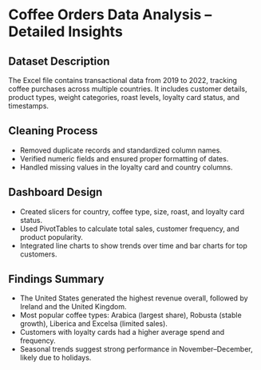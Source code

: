 # Coffee Orders Data Analysis – Detailed Insights

## Dataset Description

The Excel file contains transactional data from 2019 to 2022, tracking coffee purchases across multiple countries. It includes customer details, product types, weight categories, roast levels, loyalty card status, and timestamps.

## Cleaning Process

- Removed duplicate records and standardized column names.
- Verified numeric fields and ensured proper formatting of dates.
- Handled missing values in the loyalty card and country columns.

## Dashboard Design

- Created slicers for country, coffee type, size, roast, and loyalty card status.
- Used PivotTables to calculate total sales, customer frequency, and product popularity.
- Integrated line charts to show trends over time and bar charts for top customers.

## Findings Summary

- The United States generated the highest revenue overall, followed by Ireland and the United Kingdom.
- Most popular coffee types: Arabica (largest share), Robusta (stable growth), Liberica and Excelsa (limited sales).
- Customers with loyalty cards had a higher average spend and frequency.
- Seasonal trends suggest strong performance in November–December, likely due to holidays.
